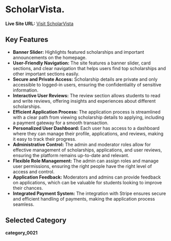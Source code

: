 # ScholarVista.

**Live Site URL:** [Visit ScholarVista](https://my-project-2f30d.web.app/)

## Key Features

- **Banner Slider:** Highlights featured scholarships and important announcements on the homepage.
- **User-Friendly Navigation:**  The site features a banner slider, card sections, and clear navigation that helps users find top scholarships and other important sections easily.
- **Secure and Private Access:** Scholarship details are private and only accessible to logged-in users, ensuring the confidentiality of sensitive information.
- **Interactive User Reviews:** The review section allows students to read and write reviews, offering insights and experiences about different scholarships.
- **Efficient Application Process:** The application process is streamlined with a clear path from viewing scholarship details to applying, including a payment gateway for a smooth transaction.
- **Personalized User Dashboard:** Each user has access to a dashboard where they can manage their profile, applications, and reviews, making it easy to track their progress.
- **Administrative Control:** The admin and moderator roles allow for effective management of scholarships, applications, and user reviews, ensuring the platform remains up-to-date and relevant.
- **Flexible Role Management:** The admin can assign roles and manage user permissions, ensuring the right people have the right level of access and control.
- **Application Feedback:** Moderators and admins can provide feedback on applications, which can be valuable for students looking to improve their chances.
- **Integrated Payment System:** The integration with Stripe ensures secure and efficient handling of payments, making the application process seamless.

## Selected Category

**category_0021**

